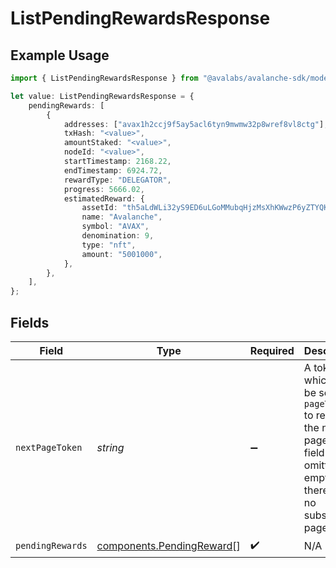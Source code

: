 # ListPendingRewardsResponse

## Example Usage

```typescript
import { ListPendingRewardsResponse } from "@avalabs/avalanche-sdk/models/components";

let value: ListPendingRewardsResponse = {
    pendingRewards: [
        {
            addresses: ["avax1h2ccj9f5ay5acl6tyn9mwmw32p8wref8vl8ctg"],
            txHash: "<value>",
            amountStaked: "<value>",
            nodeId: "<value>",
            startTimestamp: 2168.22,
            endTimestamp: 6924.72,
            rewardType: "DELEGATOR",
            progress: 5666.02,
            estimatedReward: {
                assetId: "th5aLdWLi32yS9ED6uLGoMMubqHjzMsXhKWwzP6yZTYQKYzof",
                name: "Avalanche",
                symbol: "AVAX",
                denomination: 9,
                type: "nft",
                amount: "5001000",
            },
        },
    ],
};
```

## Fields

| Field                                                                                                                                  | Type                                                                                                                                   | Required                                                                                                                               | Description                                                                                                                            |
| -------------------------------------------------------------------------------------------------------------------------------------- | -------------------------------------------------------------------------------------------------------------------------------------- | -------------------------------------------------------------------------------------------------------------------------------------- | -------------------------------------------------------------------------------------------------------------------------------------- |
| `nextPageToken`                                                                                                                        | *string*                                                                                                                               | :heavy_minus_sign:                                                                                                                     | A token, which can be sent as `pageToken` to retrieve the next page. If this field is omitted or empty, there are no subsequent pages. |
| `pendingRewards`                                                                                                                       | [components.PendingReward](../../models/components/pendingreward.md)[]                                                                 | :heavy_check_mark:                                                                                                                     | N/A                                                                                                                                    |